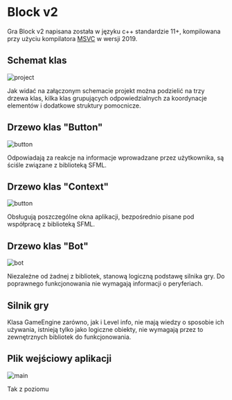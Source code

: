 # Block v2

Gra Block v2 napisana została w języku c++ standardzie 11+, kompilowana przy użyciu
kompilatora [MSVC](https://visualstudio.microsoft.com/vs/features/cplusplus/) w wersji 2019.

## Schemat klas

![project](images/klas.png "blockv2")

Jak widać na załączonym schemacie projekt można podzielić na trzy drzewa klas, kilka klas grupujących odpowiedzialnych
za koordynacje elementów i dodatkowe struktury pomocnicze.

## Drzewo klas "Button"

![button](images/button.png "blockv2")

Odpowiadają za reakcje na informacje wprowadzane przez użytkownika, są ściśle związane z biblioteką SFML.

## Drzewo klas "Context"

![button](images/context.png "blockv2")

Obsługują poszczególne okna aplikacji, bezpośrednio pisane pod współpracę z biblioteką SFML.

## Drzewo klas "Bot"

![bot](images/Bot.png "blockv2")

Niezależne od żadnej z bibliotek, stanową logiczną podstawę silnika gry. Do poprawnego funkcjonowania nie wymagają
informacji o peryferiach.

## Silnik gry

Klasa GameEngine zarówno, jak i Level info, nie mają wiedzy o sposobie ich używania, istnieją tylko jako logiczne
obiekty, nie wymagają przez to zewnętrznych bibliotek do funkcjonowania.

## Plik wejściowy aplikacji

![main](images/main.png "blockv2")

Tak z poziomu   